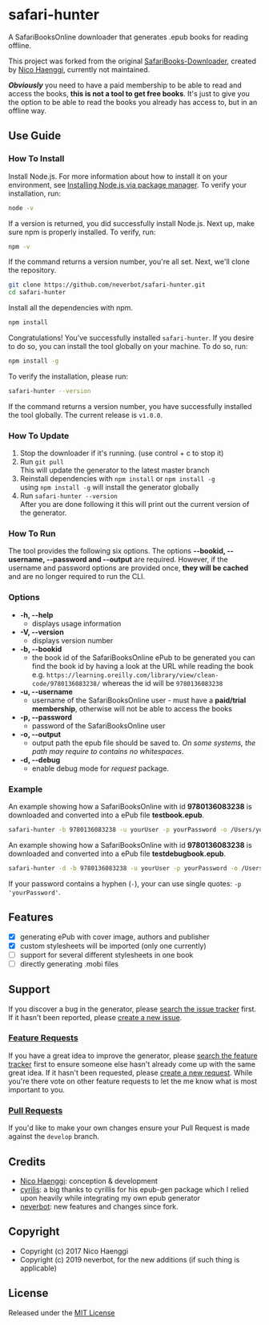 # safari-hunter
A SafariBooksOnline downloader that generates .epub books for reading offline. 

This project was forked from the original [SafariBooks-Downloader](https://github.com/nicohaenggi/SafariBooks-Downloader), created by [Nico Haenggi](http://www.nicohaenggi.com/), currently not maintained.

**_Obviously_** you need to have a paid membership to be able to read and access the books, **this is not a tool to get free books**. It's just to give you the option to be able to read the books you already has access to, but in an offline way.

## Use Guide

### How To Install

Install Node.js. For more information about how to install it on your environment, see [Installing Node.js via package manager](https://nodejs.org/en/download/package-manager/). To verify your installation, run:

```bash
node -v
```

If a version is returned, you did successfully install Node.js. Next up, make sure npm is properly installed. To verify, run:

```bash
npm -v
```

If the command returns a version number, you're all set. Next, we'll clone the repository.

```bash
git clone https://github.com/neverbot/safari-hunter.git
cd safari-hunter
```

Install all the dependencies with npm.

```bash
npm install
```
Congratulations! You've successfully installed `safari-hunter`.
If you desire to do so, you can install the tool globally on your machine. To do so, run:

```bash
npm install -g
```

To verify the installation, please run:

```bash
safari-hunter --version
```

If the command returns a version number, you have successfully installed the tool globally. The current release is `v1.0.0`.

### How To Update
1. Stop the downloader if it's running. (use control + c to stop it)
2. Run `git pull`  
    This will update the generator to the latest master branch
3. Reinstall dependencies with `npm install` or `npm install -g`  
    using `npm install -g` will install the generator globally
4. Run `safari-hunter --version`  
    After you are done following it this will print out the current version of the generator.

### How To Run

The tool provides the following six options. The options **--bookid, --username, --password and --output** are required. However, if the username and password options are provided once, **they will be cached** and are no longer required to run the CLI.

### Options

* **-h, --help**
    * displays usage information
* **-V, --version**
    * displays version number
* **-b, --bookid <bookid>**
    * the book id of the SafariBooksOnline ePub to be generated
    you can find the book id by having a look at the URL while reading the book
    e.g. `https://learning.oreilly.com/library/view/clean-code/9780136083238/` whereas the id will be `9780136083238`
* **-u, --username <username>**
    * username of the SafariBooksOnline user - must have a **paid/trial membership**, otherwise will not be able to access the books
* **-p, --password <password>**
    * password of the SafariBooksOnline user
* **-o, --output <output>**
    * output path the epub file should be saved to. *On some systems, the path may require to contains no whitespaces*.
* **-d, --debug**
    * enable debug mode for *request* package.

### Example

An example showing how a SafariBooksOnline with id **9780136083238** is downloaded and converted into a ePub file **testbook.epub**.
```bash
safari-hunter -b 9780136083238 -u yourUser -p yourPassword -o /Users/yourUser/Desktop/testbook.epub
```

An example showing how a SafariBooksOnline with id **9780136083238** is downloaded and converted into a ePub file **testdebugbook.epub**.
```bash
safari-hunter -d -b 9780136083238 -u yourUser -p yourPassword -o /Users/yourUser/Desktop/testbook.epub
```
If your password contains a hyphen (`-`), your can use single quotes: `-p 'yourPassword'`.

## Features
- [x] generating ePub with cover image, authors and publisher
- [x] custom stylesheets will be imported (only one currently)
- [ ] support for several different stylesheets in one book
- [ ] directly generating .mobi files

## Support
If you discover a bug in the generator, please [search the issue tracker](https://github.com/nicohaenggi/SafariBooks-Downloader/issues?q=is%3Aissue+sort%3Aupdated-desc) first. If it hasn't been reported, please [create a new issue](https://github.com/nicohaenggi/SafariBooks-Downloader/issues/new).

### [Feature Requests](https://github.com/nicohaenggi/SafariBooks-Downloader/labels/Feature%20Request)
If you have a great idea to improve the generator, please [search the feature tracker](https://github.com/nicohaenggi/SafariBooks-Downloader/labels/Feature%20Request) first to ensure someone else hasn't already come up with the same great idea. If it hasn't been requested, please [create a new request](https://github.com/nicohaenggi/SafariBooks-Downloader/issues/new). While you're there vote on other feature requests to let the me know what is most important to you.

### [Pull Requests](https://github.com/nicohaenggi/SafariBooks-Downloader/pulls)
If you'd like to make your own changes ensure your Pull Request is made against the  `develop` branch.


## Credits
- [Nico Haenggi](http://www.nicohaenggi.com): conception & development
- [cyrilis](https://github.com/cyrilis): a big thanks to cyrillis for his epub-gen package which I relied upon heavily while integrating my own epub generator
- [neverbot](https://github.com/neverbot): new features and changes since fork.

## Copyright
- Copyright (c) 2017 Nico Haenggi
- Copyright (c) 2019 neverbot, for the new additions (if such thing is applicable)

## License
Released under the [MIT License](https://github.com/neverbot/safari-hunter/blob/master/LICENSE)
